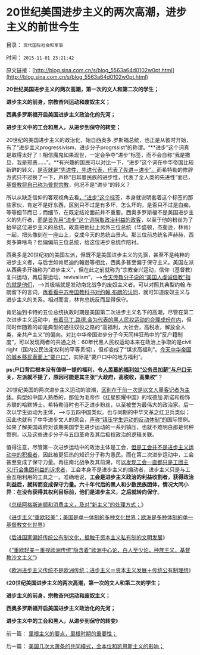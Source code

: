 # 20世纪美国进步主义的两次高潮，进步主义的前世今生

目录： `现代国际社会和军事` 

时间： `2015-11-01 23:21:42` 

原文链接：[http://blog.sina.com.cn/s/blog_5563a64d0102w0pt.html](http://blog.sina.com.cn/s/blog_5563a64d0102w0pt.html)

**20世纪美国进步主义的两次高潮，第一次的文人和第二次的学生；**

**进步主义的前身，宗教奋兴运动和废奴主义；**

**西奥多罗斯福开启美国进步主义政治化的先河；**

**进步主义中的工会和黑人，从进步到保守的转变；**

20世纪的美国进步主义的政治化，始自西奥多.罗斯福总统，也正是从彼时开始，有了“进步主义progressivism，进步分子progrssist”的称谓。“**进步”这个词真是取得太好了！相信魔鬼如果现世，一定会争夺“进步”标签，而不会自称“我是撒旦，我是邪恶……”。**有兴趣的国民可以对比一下，“进步”这个词在中华帝国比较新鲜的转义，[是否就是“先进性，先进代表，代表了先进＝进步”。](../../../2014/1/22/代表了先进性，还是“历史遗留问题”，关乎执政合法性.md)而希特勒的修辞方式只不过换了一下，声称“日耳曼民族的进步性，代表了全人类的先进性”而已，基[督教将自已称为普世宗教](../../../2011/9/2/普世帝国的天下主义.md)，何况不是“进步”的转义？

所以从缺乏信仰的客观视角去看[，“进步”这个标签](../../../2015/10/31/进步主义＝资本主义发展＋传统公有制理想；及保守主义.md)，本身就说明套着这个标签的那些家伙，肯定不是好东西，区别只不过是有多坏，怎么坏的，是否只不过是白痴，等等细节而已；而细节，在既定结论面前并不重要。西奥多罗斯福不是美国进步主义的先行者，[而是首先用“进步”这个词捞取政治利益的政客](../../../2015/2/20/克里斯玛型领袖，值得重视的社会学和政治学现象.md)，以至于他的粉丝为了抬举这位进步主义的总统，故意把他扯上另外三位总统（华盛顿，杰斐逊，林肯）一起，把头像刻在一座山上，变成今天的总统山景点。那三位前总统名声赫赫，西奥多算啥鸟？但偏偏前三位总统，给这位进步总统作陪衬。

西奥多是20世纪初的美国左派，但既不是美国进步主义的先驱，甚至不是纯粹的进步主义者，与后世如肯尼迪约翰逊等相比，西奥多甚至偏于保守主义。美国左派从西奥多开始称为“进步主义”，但在此之前就称为“宗教奋兴运动，信仰（基督教）复兴运动，再启蒙运动，revivalism”，——>[今天传教分子说的“美国人虔诚信教”指的就是他们](../../../2015/6/25/美国基督教的第二次左派狂热，对美国早期历史的影响；.md)，——>其极端就是发动南北战争的废奴主义者。可以对照其典型约翰.布朗留下的言词，[再看看中苏帝国教科书对约翰.布朗的认同](../../../2011/7/9/战犯约翰.布朗的灵魂在地狱里腐烂!.md)，就可知道废奴主义与进步主义的关系。相对而言，林肯总统反而显得保守。

肯尼迪到卡特的五位总统执政时期是美国第二次进步主义名下的高潮，尽管在第二次进步主义运动中，[有着马丁.路德.金为代表的黑人民权运动的合理成份在内](../../../2013/3/9/“两党制”是美国不够民主的结果，不是民主的特征.md)，但同时伴随着的却是典型的通往奴役之路的“高福利，大社会，高税收，解放全人类，亲共产主义”的偏向。对比中华帝国进步分子今天同样狂热中的“反户籍制度”，可以发现两者的共通之处：60年代黑人民权运动本来在政治上争取的是civil
right（国内公民法定权利的平等贯彻），但却变成了“谋求高福利”。[今天中华帝国的城乡移民表面上“要户口”](../../../2010/3/6/向移民倾斜，居民如何实现“安居乐业”呢.md)，实际是“要户口中的地方福利”。

**ps:户口背后根本没有值得一提的福利，令[人羡慕的福利如“公务员加薪”与户口无](../../../2009/8/10/主要矛盾很可能就是体制内外的矛盾.md)关，左派就不提了，原因可能是其主张“大政府，高税收，高集权”**？

20世纪美国的两次进步主义运动的浪潮，[区别在于前一次是以文人墨客记者为主体](../../../2015/4/30/基督教文人对印第安人传统美德的欣赏；.md)。典型如中国人熟悉的，那位为毛帝作《红星照耀中国》的埃德加.斯诺和粉饰苏联的哈默博士。希特勒当时也不乏进步粉丝，以至被誉为最伟大的政治家。后一次以学生运动为主体，——>与五四中国类似，也与同期的中华文革之红卫兵类似；因此也就有了中华进步文人的意会，[声称“镇压学生运动的反动体制”的](../../../2009/7/12/政府依法执法不是镇压.md)国际惯例。如果了解美国政府对该期美国学生进步运动的一系列镇压，也就不难明白那是何种惯例，以及这些进步分子与五四革命及其后极权政治的逻辑关联。

值得注意，尽管第一次进步运动中的政治主体是工会，[但是工会并不是进步主义运动中的积极者](../../../2010/1/26/中国有多少人理解工会的性质？.md)，因此被更狂热的知识分子称为愚民。而在第二次进步运动中，工会甚至变成了保守力量。再往南北战争及其前溯，可[以发现工会一直都只是工团主义/行会集团利益的诉求者](../../../2014/5/19/法团主义，及法团自利内部的集体主义精神.md)，工会本身不是进步主义的煽动者，进步主义只是与工会互相利用的工具之一。准确地说，**工会是进步主义政治的利益收割者，获得政治利益后，就转而变成保守力量。六十年代后的黑人和少数民族团体，情况大同小异：在没有获得其权利目标前，他们是进步主义，之后就转向保守**。

《[总结阿格斯迪顿和消费主义，及对“新主义”的处理方式；](../../../2015/10/27/总结阿格斯迪顿和消费主义，及对“新主义”的处理方式；.md)》

《[进步主义“重欧轻美”；美国是单一体制的多种文化世界；欧洲是多种体制的单一基督教文化世界](../../../2015/10/28/中国进步主义的共同误区是“重欧轻美”；.md)》

《[后进国家偏好传统公有制文化，抵触于资本主义私有制的文明发展](../../../2015/10/29/卡尔.马克思对人性定理的直觉和坚定虔诚的信仰.md)》

《[“重欧轻美＝重视欧洲传统”隐含着“欧洲中心论，白人至少论，种族主义，基督教沙文主义”](../../../2015/10/31/“重欧轻美”等价于自我认定为“劣等民族，劣等文化”.md)》

《[欧洲进步主义传统不是欧洲传统；进步主义＝资本主义发展＋传统公有制理想](../../../2015/10/31/进步主义＝资本主义发展＋传统公有制理想；及保守主义.md)》

《**20世纪美国进步主义的两次高潮，第一次的文人和第二次的学生；**

**进步主义的前身，宗教奋兴运动和废奴主义；**

**西奥多罗斯福开启美国进步主义政治化的先河；**

**进步主义中的工会和黑人，从进步到保守的转变**》

前一篇： [里根主义的要点，里根时期的重要性；](../../../2015/11/1/里根主义的要点，里根时期的重要性；.md)

后一篇： [美国几次大萧条的共同模式，金本位和凯恩斯主义的影响；](../../../2015/10/31/美国几次大萧条的共同模式，金本位和凯恩斯主义的影响；.md)

